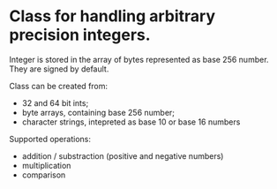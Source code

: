 Class for handling arbitrary precision integers.
================================================

Integer is stored in the array of bytes represented as base 256 number.
They are signed by default.

Class can be created from:
* 32 and 64 bit ints;
* byte arrays, containing base 256 number;
* character strings, intepreted as base 10 or base 16 numbers

Supported operations:
* addition / substraction (positive and negative numbers)
* multiplication
* comparison


